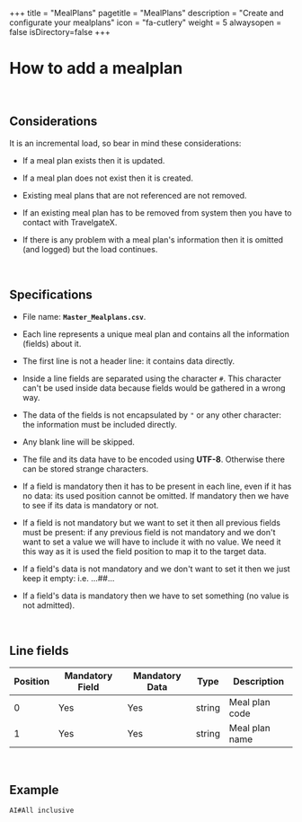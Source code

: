 +++
title = "MealPlans"
pagetitle = "MealPlans"
description = "Create and configurate your mealplans"
icon = "fa-cutlery"
weight = 5
alwaysopen = false
isDirectory=false
+++


# How to add a mealplan

</br>

## Considerations
  
It is an incremental load, so bear in mind these considerations:

* If a meal plan exists then it is updated. 

* If a meal plan does not exist then it is created. 

* Existing meal plans that are not referenced are not removed. 

* If an existing meal plan has to be removed from system then you have to contact with TravelgateX. 

* If there is any problem with a meal plan's information then it is omitted (and logged) but the load continues.

</br>
  
 ## Specifications
  
* File name: **`Master_Mealplans.csv`**.

* Each line represents a unique meal plan and contains all the information (fields) about it. 

* The first line is not a header line: it contains data directly.

* Inside a line fields are separated using the character `#`. This character can't be used inside data because fields would be gathered in a wrong way.

* The data of the fields is not encapsulated by `"` or any other character: the information must be included directly.

* Any blank line will be skipped.

* The file and its data have to be encoded using **UTF-8**. Otherwise there can be stored strange characters.

* If a field is mandatory then it has to be present in each line, even if it has no data: its used position cannot be omitted. If mandatory then we have to see if its data is mandatory or not.

* If a field is not mandatory but we want to set it then all previous fields must be present: if any previous field is not mandatory and we don't want to set a value we will have to include it with no value. We need it this way as it is used the field position to map it to the target data.

* If a field's data is not mandatory and we don't want to set it then we just keep it empty: i.e. ...##...

* If a field's data is mandatory then we have to set something (no value is not admitted). 

</br>

## Line fields
  
| **Position** | **Mandatory Field** | **Mandatory Data**	| **Type** | **Description**|
| -----------  | ------------------- | ------------------ | -------- | ---------------|
| 0     	     | Yes                 |	Yes               | string   | Meal plan code
| 1     	     | Yes                 |	Yes               | string   | Meal plan name 

</br>

## Example

~~~
AI#All inclusive
~~~
